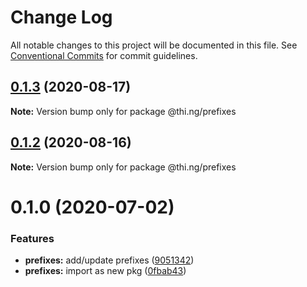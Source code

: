 # Change Log

All notable changes to this project will be documented in this file.
See [Conventional Commits](https://conventionalcommits.org) for commit guidelines.

## [0.1.3](https://github.com/thi-ng/umbrella/compare/@thi.ng/prefixes@0.1.2...@thi.ng/prefixes@0.1.3) (2020-08-17)

**Note:** Version bump only for package @thi.ng/prefixes





## [0.1.2](https://github.com/thi-ng/umbrella/compare/@thi.ng/prefixes@0.1.1...@thi.ng/prefixes@0.1.2) (2020-08-16)

**Note:** Version bump only for package @thi.ng/prefixes





# 0.1.0 (2020-07-02)


### Features

* **prefixes:** add/update prefixes ([9051342](https://github.com/thi-ng/umbrella/commit/905134278b6a9d832669f2007b48142718ee964c))
* **prefixes:** import as new pkg ([0fbab43](https://github.com/thi-ng/umbrella/commit/0fbab43c9acbd89f01615672cadd964df7f9a5a3))
